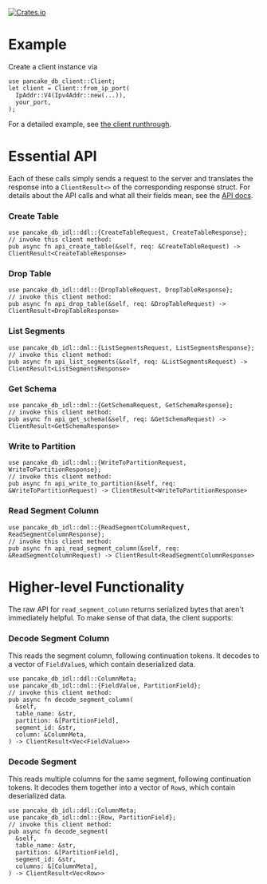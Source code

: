 [![Crates.io][crates-badge]][crates-url]

[crates-badge]: https://img.shields.io/crates/v/pancake-db-client.svg
[crates-url]: https://crates.io/crates/pancake-db-client

# Example

Create a client instance via
```
use pancake_db_client::Client;
let client = Client::from_ip_port(
  IpAddr::V4(Ipv4Addr::new(...)),
  your_port,
);
```

For a detailed example, see [the client runthrough](./examples/client-runthrough/src/main.rs).

# Essential API

Each of these calls simply sends a request to the server and
translates the response into a `ClientResult<>` of the corresponding
response struct.
For details about the API calls and what all their fields mean,
see the [API docs](https://github.com/pancake-db/pancake-idl).

### Create Table
```
use pancake_db_idl::ddl::{CreateTableRequest, CreateTableResponse};
// invoke this client method:
pub async fn api_create_table(&self, req: &CreateTableRequest) -> ClientResult<CreateTableResponse>
```

### Drop Table
```
use pancake_db_idl::ddl::{DropTableRequest, DropTableResponse};
// invoke this client method:
pub async fn api_drop_table(&self, req: &DropTableRequest) -> ClientResult<DropTableResponse>
```

### List Segments
```
use pancake_db_idl::dml::{ListSegmentsRequest, ListSegmentsResponse};
// invoke this client method:
pub async fn api_list_segments(&self, req: &ListSegmentsRequest) -> ClientResult<ListSegmentsResponse>
```

### Get Schema
```
use pancake_db_idl::dml::{GetSchemaRequest, GetSchemaResponse};
// invoke this client method:
pub async fn api_get_schema(&self, req: &GetSchemaRequest) -> ClientResult<GetSchemaResponse>
```


### Write to Partition
```
use pancake_db_idl::dml::{WriteToPartitionRequest, WriteToPartitionResponse};
// invoke this client method:
pub async fn api_write_to_partition(&self, req: &WriteToPartitionRequest) -> ClientResult<WriteToPartitionResponse>
```

### Read Segment Column
```
use pancake_db_idl::dml::{ReadSegmentColumnRequest, ReadSegmentColumnResponse};
// invoke this client method:
pub async fn api_read_segment_column(&self, req: &ReadSegmentColumnRequest) -> ClientResult<ReadSegmentColumnResponse>
```

# Higher-level Functionality

The raw API for `read_segment_column` returns serialized bytes that aren't
immediately helpful.
To make sense of that data, the client supports:

### Decode Segment Column

This reads the segment column, following continuation tokens.
It decodes to a vector of `FieldValue`s, which contain deserialized data.

```
use pancake_db_idl::ddl::ColumnMeta;
use pancake_db_idl::dml::{FieldValue, PartitionField};
// invoke this client method:
pub async fn decode_segment_column(
  &self,
  table_name: &str,
  partition: &[PartitionField],
  segment_id: &str,
  column: &ColumnMeta,
) -> ClientResult<Vec<FieldValue>>
```

### Decode Segment

This reads multiple columns for the same segment, following continuation
tokens.
It decodes them together into a vector of `Row`s, which contain
deserialized data.

```
use pancake_db_idl::ddl::ColumnMeta;
use pancake_db_idl::dml::{Row, PartitionField};
// invoke this client method:
pub async fn decode_segment(
  &self,
  table_name: &str,
  partition: &[PartitionField],
  segment_id: &str,
  columns: &[ColumnMeta],
) -> ClientResult<Vec<Row>>
```
